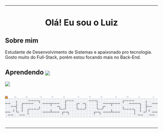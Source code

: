 
<hr>



<h1 align="center">Olá! Eu sou o Luiz </h1>


 <h2>Sobre mim</h2> 
Estudante de Desenvolvimento de Sistemas e apaixonado pro tecnologia. Gosto muito do Full-Stack, porém estou focando mais no Back-End.


## Aprendendo <img align="center" width="7%" src="https://media4.giphy.com/media/iJsjsm6dhNPiQBvztq/200w.webp?cid=ecf05e47jc19wtj5p47ikodhz42fdlyiii8psf7699hrlpp6&ep=v1_stickers_search&rid=200w.webp&ct=s" />
<p align="left">
<a href="https://skillicons.dev">
    <img src="https://skillicons.dev/icons?i=java,mysql,spring,aws,azure" />
  </a>
</p>

##


<picture>
  <source media="(prefers-color-scheme: dark)" srcset="https://raw.githubusercontent.com/luizmrd/luizmrd/output/pacman-contribution-graph-dark.svg">
  <source media="(prefers-color-scheme: light)" srcset="https://raw.githubusercontent.com/luizmrd/luizmrd/output/pacman-contribution-graph.svg">
  <img alt="pacman contribution graph" src="https://raw.githubusercontent.com/luizmrd/luizmrd/output/pacman-contribution-graph.svg">
</picture>

###
<hr>
